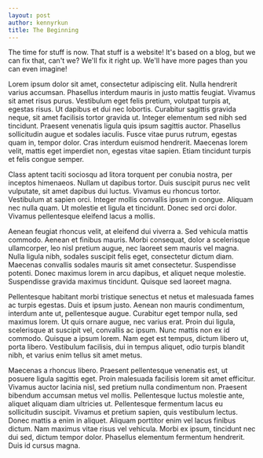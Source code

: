 ```yaml
---
layout: post
author: kennyrkun
title: The Beginning
---
```


The time for stuff is now. That stuff is a website! It's based on a blog, but we can fix that, can't we? We'll fix it right up. We'll have more pages than you can even imagine!

Lorem ipsum dolor sit amet, consectetur adipiscing elit. Nulla hendrerit varius accumsan. Phasellus interdum mauris in justo mattis feugiat. Vivamus sit amet risus purus. Vestibulum eget felis pretium, volutpat turpis at, egestas risus. Ut dapibus et dui nec lobortis. Curabitur sagittis gravida neque, sit amet facilisis tortor gravida ut. Integer elementum sed nibh sed tincidunt. Praesent venenatis ligula quis ipsum sagittis auctor. Phasellus sollicitudin augue et sodales iaculis. Fusce vitae purus rutrum, egestas quam in, tempor dolor. Cras interdum euismod hendrerit. Maecenas lorem velit, mattis eget imperdiet non, egestas vitae sapien. Etiam tincidunt turpis et felis congue semper.

Class aptent taciti sociosqu ad litora torquent per conubia nostra, per inceptos himenaeos. Nullam ut dapibus tortor. Duis suscipit purus nec velit vulputate, sit amet dapibus dui luctus. Vivamus eu rhoncus tortor. Vestibulum at sapien orci. Integer mollis convallis ipsum in congue. Aliquam nec nulla quam. Ut molestie et ligula et tincidunt. Donec sed orci dolor. Vivamus pellentesque eleifend lacus a mollis.

Aenean feugiat rhoncus velit, at eleifend dui viverra a. Sed vehicula mattis commodo. Aenean et finibus mauris. Morbi consequat, dolor a scelerisque ullamcorper, leo nisl pretium augue, nec laoreet sem mauris vel magna. Nulla ligula nibh, sodales suscipit felis eget, consectetur dictum diam. Maecenas convallis sodales mauris sit amet consectetur. Suspendisse potenti. Donec maximus lorem in arcu dapibus, et aliquet neque molestie. Suspendisse gravida maximus tincidunt. Quisque sed laoreet magna.

Pellentesque habitant morbi tristique senectus et netus et malesuada fames ac turpis egestas. Duis et ipsum justo. Aenean non mauris condimentum, interdum ante ut, pellentesque augue. Curabitur eget tempor nulla, sed maximus lorem. Ut quis ornare augue, nec varius erat. Proin dui ligula, scelerisque at suscipit vel, convallis ac ipsum. Nunc mattis non ex id commodo. Quisque a ipsum lorem. Nam eget est tempus, dictum libero ut, porta libero. Vestibulum facilisis, dui in tempus aliquet, odio turpis blandit nibh, et varius enim tellus sit amet metus.

Maecenas a rhoncus libero. Praesent pellentesque venenatis est, ut posuere ligula sagittis eget. Proin malesuada facilisis lorem sit amet efficitur. Vivamus auctor lacinia nisl, sed pretium nulla condimentum non. Praesent bibendum accumsan metus vel mollis. Pellentesque luctus molestie ante, aliquet aliquam diam ultricies ut. Pellentesque fermentum lacus eu sollicitudin suscipit. Vivamus et pretium sapien, quis vestibulum lectus. Donec mattis a enim in aliquet. Aliquam porttitor enim vel lacus finibus dictum. Nam maximus vitae risus vel vehicula. Morbi ex ipsum, tincidunt nec dui sed, dictum tempor dolor. Phasellus elementum fermentum hendrerit. Duis id cursus magna. 
